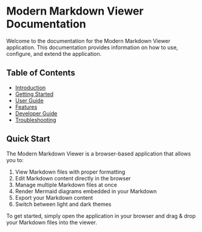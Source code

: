 # Modern Markdown Viewer Documentation

Welcome to the documentation for the Modern Markdown Viewer application. This documentation provides information on how to use, configure, and extend the application.

## Table of Contents

- [Introduction](introduction.md)
- [Getting Started](getting-started.md)
- [User Guide](user-guide.md)
- [Features](features.md)
- [Developer Guide](developer-guide.md)
- [Troubleshooting](troubleshooting.md)

## Quick Start

The Modern Markdown Viewer is a browser-based application that allows you to:

1. View Markdown files with proper formatting
2. Edit Markdown content directly in the browser
3. Manage multiple Markdown files at once
4. Render Mermaid diagrams embedded in your Markdown
5. Export your Markdown content
6. Switch between light and dark themes

To get started, simply open the application in your browser and drag & drop your Markdown files into the viewer.
